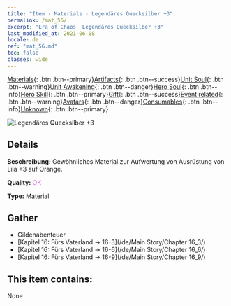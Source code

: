 ```yaml
---
title: "Item - Materials - Legendäres Quecksilber +3"
permalink: /mat_56/
excerpt: "Era of Chaos  Legendäres Quecksilber +3"
last_modified_at: 2021-06-08
locale: de
ref: "mat_56.md"
toc: false
classes: wide
---
```

 [Materials](/ItemsDE/){: .btn .btn--primary}[Artifacts](/ItemsDE/Artifacts/){: .btn .btn--success}[Unit Soul](/ItemsDE/UnitSoul/){: .btn .btn--warning}[Unit Awakening](/ItemsDE/UnitAwakening/){: .btn .btn--danger}[Hero Soul](/ItemsDE/HeroSoul/){: .btn .btn--info}[Hero Skill](/ItemsDE/HeroSkill/){: .btn .btn--primary}[Gift](/ItemsDE/Gift/){: .btn .btn--success}[Event related](/ItemsDE/Events/){: .btn .btn--warning}[Avatars](/ItemsDE/Avatars/){: .btn .btn--danger}[Consumables](/ItemsDE/Consumables/){: .btn .btn--info}[Unknown](/ItemsDE/Unknown/){: .btn .btn--primary}

 ![Legendäres Quecksilber +3](/images/t/i_cailiao_shuiyin2.png)

## Details
 **Beschreibung:** Gewöhnliches Material zur Aufwertung von Ausrüstung von Lila +3 auf Orange.

 **Quality:** <span style="color: #DA70D6">OK</span>

 **Type:** Material

## Gather

*    Gildenabenteuer 
*    [Kapitel 16: Fürs Vaterland -> 16-3](/de/Main Story/Chapter 16_3/) 
*    [Kapitel 16: Fürs Vaterland -> 16-6](/de/Main Story/Chapter 16_6/) 
*    [Kapitel 16: Fürs Vaterland -> 16-9](/de/Main Story/Chapter 16_9/) 

## This item contains:

  None

